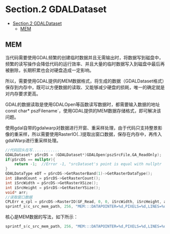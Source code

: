 # Section.2 GDALDataset

<!-- @import "[TOC]" {cmd="toc" depthFrom=1 depthTo=6 orderedList=false} -->

<!-- code_chunk_output -->

- [Section.2 GDALDataset](#section2-gdaldataset)
  - [MEM](#mem)

<!-- /code_chunk_output -->

## MEM

当代码需要使用GDAL频繁的创建临时数据并且无需输出时，将数据写到磁盘中，频繁的读写操作会降低代码的运行效率、并且大量的临时数据写入到磁盘中最后再被删除，长期积累也会对硬盘造成一定影响。

所以，需要使用GDAL提供的MEM数据格式，将生成的数据（GDALDataset格式）保存到内存中，既可以方便数据的读取、又能够减少硬盘的损耗，唯一的确定就是对内存要求更高。

GDAL的数据读取是使用GDALOpen等函数读写数据时，都需要输入数据的地址const char*  pszFilename`，使用GDAL提供的MEM数据存储格式，即可解决该问题。

使用gdal自带的gdalwarp对数据进行开窗、重采样处理，由于代码只支持整景影像的重采样，所以需要使用RasterIO(..)提取出窗口数据，保存在内存中，再传入gdalWarp进行重采样处理。

```C++
//代码回头在写............
GDALDataset* pSrcDS = (GDALDataset*)GDALOpen(pszSrcFile,GA_ReadOnly);
if(pSrcDS == nullptr){
    return -1;  //Error -1, "srcDataset's point is equal with nullptr
}
GDALDataType eDT = pSrcDS->GetRasterBand(1)->GetRasterDataType();
int iBandCount = pSrcDS->GetRasterCount();
int iSrcWidth = pSrcDS->GetRasterXSize();
int iSrcHeight = pSrcDS->GetRasterYSize();
void* arr;
//读取窗口数据
CPLErr e_cpl = pSrcDS->RasterIO(GF_Read, 0, 0, iSrcWidth, iSrcHeight, arr, iSrcWidth, iSrcHeight, GDT_Float64, iBandCount, ibands, 0, 0, 0);
sprintf_s(c_src_mem_path, 256, "MEM:::DATAPOINTER=%d,PIXELS=%d,LINES=%d,BANDS=%d,DATATYPE=%s", arr, iSrcWidth, iSrcHeight, iBandCount, GDALGetDataTypeName(eDT));
```

核心是MEM数据的写法，如下所示：

```c++
sprintf_s(c_src_mem_path, 256, "MEM:::DATAPOINTER=%d,PIXELS=%d,LINES=%d,BANDS=%d,DATATYPE=%s", arr, iSrcWidth, iSrcHeight, iBandCount, GDALGetDataTypeName(eDT));
```
